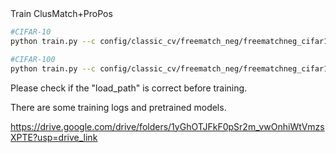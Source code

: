 <div id="top"></div>
Train ClusMatch+ProPos

```sh
#CIFAR-10
python train.py --c config/classic_cv/freematch_neg/freematchneg_cifar10_600_0_propos.yaml

#CIFAR-100
python train.py --c config/classic_cv/freematch_neg/freematchneg_cifar100_6000_0_propos.yaml

```

Please check if the "load_path" is correct before training.



There are some training logs and pretrained models.

https://drive.google.com/drive/folders/1yGhOTJFkF0pSr2m_vwOnhiWtVmzsXPTE?usp=drive_link


